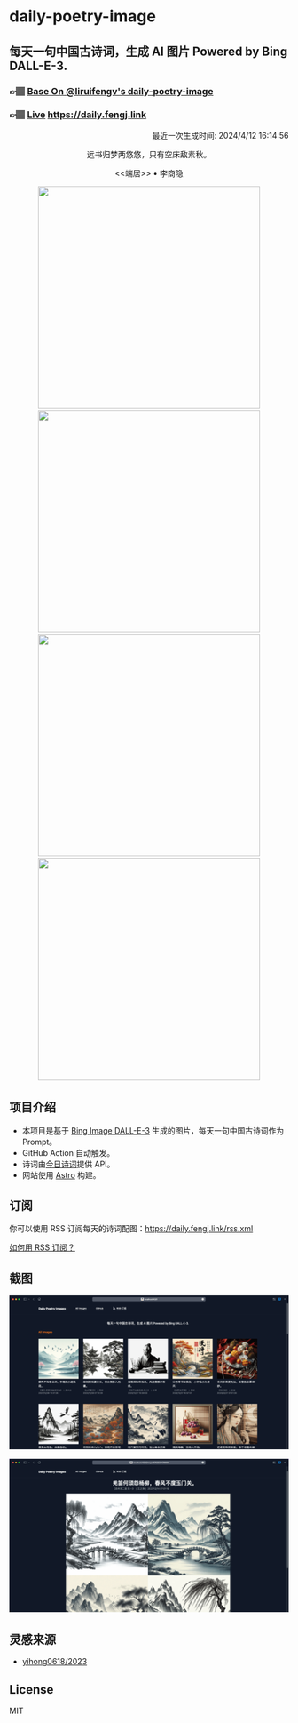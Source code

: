 
# daily-poetry-image

## 每天一句中国古诗词，生成 AI 图片 Powered by Bing DALL-E-3.

### 👉🏽 [Base On @liruifengv's daily-poetry-image](https://github.com/liruifengv/daily-poetry-image)

### 👉🏽 [Live](https://daily.fengj.link) https://daily.fengj.link

<p align="right">
  最近一次生成时间: 2024/4/12 16:14:56
</p>
<p align="center">
远书归梦两悠悠，只有空床敌素秋。
</p>
<p align="center">
<<端居>> • 李商隐
</p>
<p align="center">
<img src="https://tse1.mm.bing.net/th/id/OIG2.yrQJvdk0om3zD6GS_T93" height="400" width="400" />
<img src="https://tse2.mm.bing.net/th/id/OIG2.c7fpZSLPQQx8oAAuggf7" height="400" width="400" />
<img src="https://tse3.mm.bing.net/th/id/OIG2.p_VrF0c2Bk5VRigR0i26" height="400" width="400" />
<img src="https://tse2.mm.bing.net/th/id/OIG2.k4LLE0atHhrjS31IIYU2" height="400" width="400" />
</p>

## 项目介绍

-   本项目是基于 [Bing Image DALL-E-3](https://www.bing.com/images/create) 生成的图片，每天一句中国古诗词作为 Prompt。
-   GitHub Action 自动触发。
-   诗词由[今日诗词](https://www.jinrishici.com/)提供 API。
-   网站使用 [Astro](https://astro.build) 构建。

## 订阅

你可以使用 RSS 订阅每天的诗词配图：https://daily.fengj.link/rss.xml

[如何用 RSS 订阅？](https://zhuanlan.zhihu.com/p/55026716)

## 截图

![图片列表](./screenshots/Snipaste_2023-12-28_21-00-26.png)

![图片详情](./screenshots/Snipaste_2023-12-28_21-00-53.png)

## 灵感来源

-   [yihong0618/2023](https://github.com/yihong0618/2023)

## License

MIT
